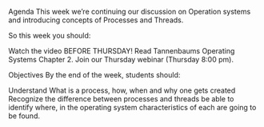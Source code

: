 Agenda
This week we’re continuing our discussion on Operation systems and introducing concepts of Processes and Threads.

So this week you should:
 

Watch the video BEFORE THURSDAY!
Read Tannenbaums Operating Systems Chapter 2.
Join our Thursday webinar (Thursday 8:00 pm).
 
Objectives
By the end of the week, students should:

Understand What is a process, how, when and why one gets created
Recognize the difference between processes and threads
be able to identify where, in the operating system characteristics of each are going to be found.